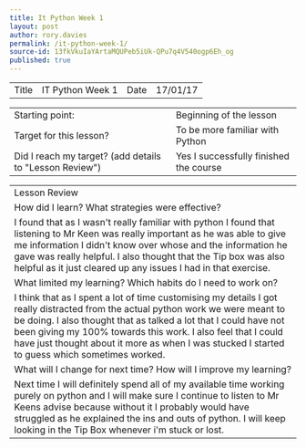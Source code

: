 ```yaml
---
title: It Python Week 1
layout: post
author: rory.davies
permalink: /it-python-week-1/
source-id: 13fkVkuIaYArtaMQUPeb5iUk-QPu7q4V540ogp6Eh_og
published: true
---
```

<table>
  <tr>
    <td>Title</td>
    <td>IT Python Week 1</td>
    <td>Date</td>
    <td>17/01/17</td>
  </tr>
</table>


<table>
  <tr>
    <td>Starting point:</td>
    <td>Beginning of the lesson</td>
  </tr>
  <tr>
    <td>Target for this lesson?</td>
    <td>To be more familiar with Python</td>
  </tr>
  <tr>
    <td>Did I reach my target? 
(add details to "Lesson Review")</td>
    <td> Yes I successfully finished the course</td>
  </tr>
</table>


<table>
  <tr>
    <td>Lesson Review</td>
  </tr>
  <tr>
    <td>How did I learn? What strategies were effective? </td>
  </tr>
  <tr>
    <td>I found that as I wasn't really familiar with python I found that listening to Mr Keen was really important as he was able to give me information I didn't know over whose and the information he gave was really helpful. I also thought that the Tip box was also helpful as it just cleared up any issues I had in that exercise.</td>
  </tr>
  <tr>
    <td>What limited my learning? Which habits do I need to work on? </td>
  </tr>
  <tr>
    <td>I think that as I spent a lot of time customising my details I got really distracted from the actual python work we were meant to be doing. I also thought that as talked a lot that I could have not been giving my 100% towards this work. I also feel that I could have just thought about it more as when I was stucked I started to guess which sometimes worked.</td>
  </tr>
  <tr>
    <td>What will I change for next time? How will I improve my learning?</td>
  </tr>
  <tr>
    <td>Next time I will definitely spend all of my available time working purely on python and I will make sure I continue to listen to Mr Keens advise because without it I probably would have struggled as he explained the ins and outs of python. I will keep looking in the Tip Box whenever i'm stuck or lost.</td>
  </tr>
</table>


